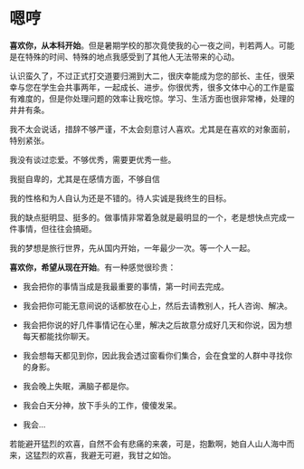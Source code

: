 # 嗯哼

**喜欢你，从本科开始**。但是暑期学校的那次竟使我的心一夜之间，判若两人。可能是在特殊的时间、特殊的地点我感受到了其他人无法带来的心动。

认识蛮久了，不过正式打交道要归溯到大二，很庆幸能成为您的部长、主任，很荣幸与您在学生会共事两年，一起成长、进步。你很优秀，很多文体中心的工作是蛮有难度的，但是你处理问题的效率让我吃惊。学习、生活方面也很非常棒，处理的井井有条。

我不太会说话，措辞不够严谨，不太会刻意讨人喜欢。尤其是在喜欢的对象面前，特别紧张。

我没有谈过恋爱。不够优秀，需要更优秀一些。

我挺自卑的，尤其是在感情方面，不够自信

我的性格和为人自认为还是不错的。待人实诚是我终生的目标。

我的缺点挺明显、挺多的。做事情非常着急就是最明显的一个，老是想快点完成一件事情，但往往会搞砸。

我的梦想是旅行世界，先从国内开始，一年最少一次。等一个人一起。

**喜欢你，希望从现在开始**。有一种感觉很珍贵：

- 我会把你的事情当成是我最重要的事情，第一时间去完成。

- 我会把你可能无意间说的话都放在心上，然后去请教别人，托人咨询、解决。

- 我会把你说的好几件事情记在心里，解决之后故意分成好几天和你说，因为想每天都能找你聊天。

- 我会想每天都见到你，因此我会透过窗看你们集合，会在食堂的人群中寻找你的身影。

- 我会晚上失眠，满脑子都是你。

- 我会白天分神，放下手头的工作，傻傻发呆。

- 我会...

若能避开猛烈的欢喜，自然不会有悲痛的来袭，可是，抱歉啊，她自人山人海中而来，这猛烈的欢喜，我避无可避，我甘之如饴。
